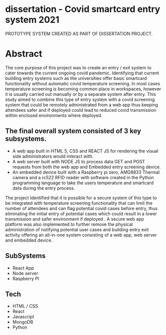 # dissertation - Covid smartcard entry system 2021


PROTOTYPE SYSTEM CREATED AS PART OF DISSERTATION PROJECT.

# Abstract 

The core purpose of this project was to create an entry / exit system to cater towards the current ongoing covid pandemic. Identifying that current building entry systems such as the universities offer basic smartcard functionality without automatic covid temperature screening. In most cases temperature screening is becoming common place in workspaces, however it is usually carried out manually or by a separate system after entry. This study aimed to combine this type of entry system with a covid screening system that could be remotely administrated from a web app thus keeping attendees safer and if deployed could lead to reduced covid transmission within enclosed environments where deployed.  

## The final overall system consisted of 3 key subsystems.
*  A web app built in HTML 5, CSS and REACT JS for rendering the visual side administrators would interact with. 
*  A web server built with NODE JS to process data GET and POST requests from both the web app and Embedded entry screening device. 
*  An embedded device built with a Raspberry pi zero, AMG8833 Thermal camera and a rc522 RFID reader with software created in the Python programming language to take the users temperature and smartcard data during the entry process. 

The project Identified that it is possible for a secure system of this type to be integrated with temperature screening functionality that can limit the number of attendees and can flag potential covid cases before entry, thus eliminating the initial entry of potential cases which could result in a lower transmission and safer environment if deployed . A secure web app platform was also implemented to further remove the physical administration of notifying potential user cases and building entry exit activity offering an all-in-one system consisting of a web app, web server and embedded device. 


## SubSystems
* React App
* Node server
* Raspberry PI

## Tech 
* HTML / CSS
* React 
* Javascript
* MongoDB
* Python
